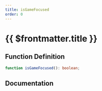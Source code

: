 ```yaml
---
title: isGameFocused
order: 0
---
```


# {{ $frontmatter.title }}

## Function Definition

```ts
function isGameFocused(): boolean;
```

## Documentation

<!--@include: ./parts/isGameFocused.md-->

